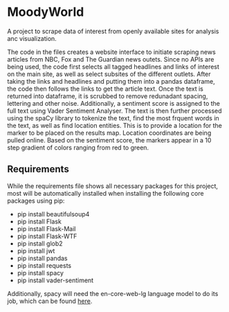# MoodyWorld
A project to scrape data of interest from openly available sites for analysis anc visualization. 

The code in the files creates a website interface to initiate scraping news articles from NBC, Fox and The Guardian news outets. Since no APIs are being used, the code first selects all tagged headlines and links of interest on the main site, as well as select subsites of the different outlets. After taking the links and headlines and putting them into a pandas dataframe, the code then follows the links to get the article text. 
Once the text is returned into dataframe, it is scrubbed to remove redunadant spacing, lettering and other noise. Additionally, a sentiment score is assigned to the full text using Vader Sentiment Analyser. 
The text is then further processed using the spaCy library to tokenize the text, find the most frquent words in the text, as well as find location entities. This is to provide a location for the marker to be placed on the results map. Location coordinates are being pulled online. 
Based on the sentiment score, the markers appear in a 10 step gradient of colors ranging from red to green. 

## Requirements
While the requirements file shows all necessary packages for this project, most will be automatically installed when installing the following core packages using pip: <br>
- pip install beautifulsoup4<br>
- pip install Flask<br>
- pip install Flask-Mail<br>
- pip install Flask-WTF<br>
- pip install glob2<br>
- pip install jwt<br>
- pip install pandas<br>
- pip install requests<br>
- pip install spacy<br>
- pip install vader-sentiment<br>


Additionally, spacy will need the en-core-web-lg language model to do its job, which can be found [here](https://github.com/explosion/spacy-models/releases/download/en_core_web_lg-3.5.0/en_core_web_lg-3.5.0-py3-none-any.whl).
